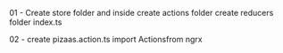 01 - Create store folder and inside 
    create actions folder
    create reducers folder
    index.ts

02 - create pizaas.action.ts
    import Actionsfrom ngrx